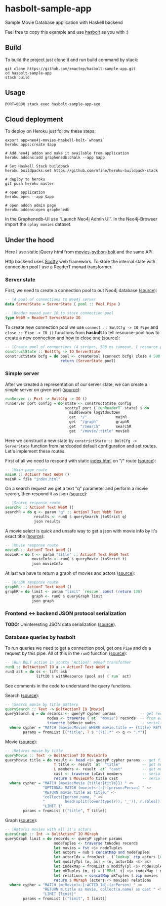 # hasbolt-sample-app
Sample Movie Database application with Haskell backend

Feel free to copy this example and use [hasbolt](https://github.com/zmactep/hasbolt) as you with :)

Build
-----

To build the project just clone it and run build command by stack:
```
git clone https://github.com/zmactep/hasbolt-sample-app.git
cd hasbolt-sample-app
stack build
```

Usage
-----

```
PORT=8080 stack exec hasbolt-sample-app-exe
```

Cloud deployment
----------------

To deploy on Heroku just follow these steps:
```
export app=neo4j-movies-haskell-bolt-`whoami`
heroku apps:create $app

# Add neo4j addon and make it available from application
heroku addons:add graphenedb:chalk --app $app

# Set Haskell Stack buildpack
heroku buildpacks:set https://github.com/mfine/heroku-buildpack-stack

# deploy to heroku
git push heroku master

# open application
heroku open --app $app

# open addon admin page
heroku addons:open graphenedb
```

In the Graphenedb-UI use “Launch Neo4j Admin UI”. In the Neo4j-Browser import the `:play movies` dataset.

Under the hood
--------------

Here I use static jQuery html from [movies-python-bolt](https://github.com/neo4j-examples/movies-python-bolt) and the same API.

Http backend uses [Scotty](https://github.com/scotty-web/scotty) web framework. To store the internal state with connection pool I use a ReaderT monad transformer.

### Server state

First, we need to create a connection pool to out Neo4j database ([source](https://github.com/zmactep/hasbolt-sample-app/blob/master/src/Data.hs#L21)):
```haskell
-- |A pool of connections to Neo4j server
data ServerState = ServerState { pool :: Pool Pipe }

-- |Reader monad over IO to store connection pool
type WebM = ReaderT ServerState IO
```

To create new connection pool we use `connect :: BoltCfg -> IO Pipe` and `close :: Pipe -> IO ()` functions from **hasbolt** to tell resource-pool how to create a new connection and how to close one ([source](https://github.com/zmactep/hasbolt-sample-app/blob/master/src/Data.hs#L68)):
```haskell
-- |Create pool of connections (4 stripes, 500 ms timeout, 1 resource per stripe)
constructState :: BoltCfg -> IO ServerState
constructState bcfg = do pool <- createPool (connect bcfg) close 4 500 1
                         return (ServerState pool)
```

### Simple server

After we created a representation of our server state, we can create a simple server on given port ([source](https://github.com/zmactep/hasbolt-sample-app/blob/master/src/SimpleServer.hs#L18)):
```haskell
runServer :: Port -> BoltCfg -> IO ()
runServer port config = do state <- constructState config
                           scottyT port (`runReaderT` state) $ do
                             middleware logStdoutDev
                             get  "/"             mainR
                             get  "/graph"        graphR
                             get  "/search"       searchR
                             get  "/movie/:title" movieR
```

Here we construct a new state by `constrictState :: BoltCfg -> ServerState` function from hardcoded default configuration and set routes. Let's implement these routes.

First of all we need to respond with static [index.html](https://github.com/zmactep/hasbolt-sample-app/blob/master/index.html) on "/" route ([source](https://github.com/zmactep/hasbolt-sample-app/blob/master/src/Routes.hs#L20)):
```haskell
-- |Main page route
mainR :: ActionT Text WebM ()
mainR = file "index.html"
```

On a search request we get a text "q" parameter and perform a movie search, then respond it as json ([source](https://github.com/zmactep/hasbolt-sample-app/blob/master/src/Routes.hs#L30)):
```haskell
-- |Search response route
searchR :: ActionT Text WebM ()
searchR = do q <- param "q" :: ActionT Text WebM Text
             results <- runQ $ querySearch (toStrict q)
             json results
```

A movie select is quick and unsafe way to get a json with movie info by it's exact title ([source](https://github.com/zmactep/hasbolt-sample-app/blob/master/src/Routes.hs#L36)):
```haskell
-- |Movie response route
movieR :: ActionT Text WebM ()
movieR = do t <- param "title" :: ActionT Text WebM Text
            movieInfo <- runQ $ queryMovie (toStrict t)
            json movieInfo
```

At last we have to return a graph of movies and actors ([source]()):
```haskell
-- |Graph response route
graphR :: ActionT Text WebM ()
graphR = do limit <- param "limit" `rescue` const (return 100)
            graph <- runQ $ queryGraph limit
            json graph
```

### Frontend <-> backend JSON protocol serialization

**TODO:** Uninteresting JSON data serialization ([source](https://github.com/zmactep/hasbolt-sample-app/blob/master/src/Type.hs)).

### Database queries by hasbolt

To run queries we need to get a connection pool, get one `Pipe` and do a request by this pipe. All of this in the `runQ` function ([source](https://github.com/zmactep/hasbolt-sample-app/blob/master/src/Routes.hs#L15)):
```haskell
-- |Run BOLT action in scotty 'ActionT' monad transformer
runQ :: BoltActionT IO a -> ActionT Text WebM a
runQ act = do ss <- lift ask
              liftIO $ withResource (pool ss) (`run` act)
```

See comments in the code to understand the query functions.

Search ([source](https://github.com/zmactep/hasbolt-sample-app/blob/master/src/Data.hs#L27)):
```haskell
-- |Search movie by title pattern
querySearch :: Text -> BoltActionT IO [Movie]
querySearch q = do records <- queryP cypher params           -- get record list by cypher query and params
                   nodes <- traverse (`at` "movie") records  -- from each record get only "movie" field
                   traverse toMovie nodes                    -- serialize movies to jsonable data
  where cypher = "MATCH (movie:Movie) WHERE movie.title =~ {title} RETURN movie"
        params = fromList [("title", T $ "(?i).*" <> q <> ".*")]
```


Movie ([source](https://github.com/zmactep/hasbolt-sample-app/blob/master/src/Data.hs#L35)):
```haskell
-- |Returns movie by title
queryMovie :: Text -> BoltActionT IO MovieInfo
queryMovie title = do result <- head <$> queryP cypher params -- get first record from received record list by cypher query and params
                      T title <- result `at` "title"          -- get movie title as text (you also can use exact function here)
                      L members <- result `at` "cast"         -- get movie cast as list
                      cast <- traverse toCast members         -- serialize cast to jsonable data
                      return $ MovieInfo title cast           -- serialize all to json object
  where cypher = "MATCH (movie:Movie {title:{title}}) " <>
                 "OPTIONAL MATCH (movie)<-[r]-(person:Person) " <>
                 "RETURN movie.title as title," <>
                 "collect([person.name, " <>
                 "         head(split(lower(type(r)), '_')), r.roles]) as cast " <>
                 "LIMIT 1"
        params = fromList [("title", T title)]
```

Graph ([source](https://github.com/zmactep/hasbolt-sample-app/blob/master/src/Data.hs#L50)):
```haskell
-- |Returns movies with all it's actors
queryGraph :: Int -> BoltActionT IO MGraph
queryGraph limit = do records <- queryP cypher params                        -- get first record from received record
                      nodeTuples <- traverse toNodes records                 -- convert records to list of tuples (movie, [actors])
                      let movies = fst <$> nodeTuples                        -- get list of movies
                      let actors = nub $ concatMap snd nodeTuples            -- get list of actors
                      let actorIdx = fromJust . (`lookup` zip actors [0..])  -- some magic here to obtain relations
                      let modifyTpl (m, as) = (m, actorIdx <$> as)
                      let indexMap = fromList $ modifyTpl <$> nodeTuples
                      let mkTuples (m, t) = (`MRel` t) <$> indexMap ! m
                      let relations = concatMap mkTuples $ zip movies [length actors..]
                      return $ MGraph (actors <> movies) relations           -- serialize all to json object
  where cypher = "MATCH (m:Movie)<-[:ACTED_IN]-(a:Person) " <>
                 "RETURN m.title as movie, collect(a.name) as cast " <>
                 "LIMIT {limit}"
        params = fromList [("limit", I limit)]
```
